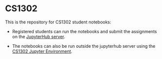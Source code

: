 # CS1302

This is the repository for CS1302 student notebooks:

  - Registered students can run the notebooks and submit the assignments on the [JupyterHub server](http://divedeep.cs.cityu.edu.hk/git-pull?repo=https%3A%2F%2Fgithub.com%2Fccha23%2Fcs1302&urlpath=lab%2Ftree%2F%2Fcs1302%2F&branch=main).

  - The notebooks can also be run outside the jupyterhub server using the [CS1302 Jupyter Environment](https://github.com/ccha23/cs1302jupyter).
